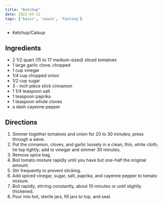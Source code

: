 ```yaml
---
title: "Ketchup"
date: 2021-03-12
tags: ['basic', 'sauce', 'fasting']
---
```


- Ketchup/Catsup

## Ingredients

* 2 1/2 quart (15 to 17 medium-sized) sliced tomatoes
* 1 large garlic clove, chopped
* 1 cup vinegar
* 1/4 cup chopped onion
* 1/2 cup sugar
* 3 - inch piece stick cinnamon
* 1 1/4 teaspoon salt
* 1 teaspoon paprika
* 1 teaspoon whole cloves
* a dash cayenne pepper

## Directions

1. Simmer together tomatoes and onion for 20 to 30 minutes; press through a sieve.
2. Put the cinnamon, cloves, and garlic loosely in a clean, thin, white cloth; tie top tightly; add to vinegar and simmer 30 minutes.
3. Remove spice bag.
4. Boil tomato mixture rapidly until you have but one-half the original amount.
5. Stir frequently to prevent sticking.
6. Add spiced vinegar, sugar, salt, paprika, and cayenne pepper to tomato mixture.
7. Boil rapidly, stirring constantly, about 10 minutes or until slightly thickened.
8. Pour into hot, sterile jars, fill jars to top, and seal.
